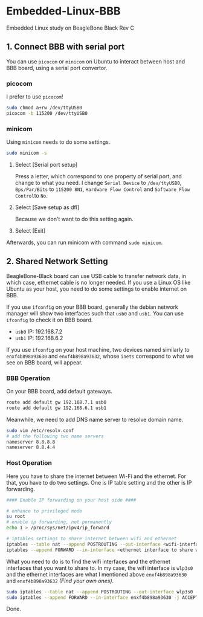 # Embedded-Linux-BBB

Embedded Linux study on BeagleBone Black Rev C

## 1. Connect BBB with serial port

You can use `picocom` or `minicom` on Ubuntu to interact between host and BBB board, using a serial port convertor.

### picocom

I prefer to use `picocom`!

```bash
sudo chmod a+rw /dev/ttyUSB0
picocom -b 115200 /dev/ttyUSB0
```

### minicom

Using `minicom` needs to do some settings.

```bash
sudo minicom -s
```

1. Select [Serial port setup]

    Press a letter, which correspond to one property of serial port, and change to what you need. I change `Serial Device` to `/dev/ttyUSB0`, `Bps/Par/Bits` to `115200 8N1`, `Hardware Flow Control` and `Software Flow Control`to `No`.

2. Select [Save setup as dfl]

    Because we don't want to do this setting again.

3. Select [Exit]

Afterwards, you can run minicom with command `sudo minicom`.

## 2. Shared Network Setting

BeagleBone-Black board can use USB cable to transfer network data, in which case, ethernet cable is no longer needed. If you use a Linux OS like Ubuntu as your host, you need to do some settings to enable internet on BBB.

If you use `ifconfig` on your BBB board, generally the debian network manager will show two interfaces such that `usb0` and `usb1`. You can use `ifconfig` to check it on BBB board.

- `usb0` IP: 192.168.7.2
- `usb1` IP: 192.168.6.2

If you use `ifconfig` on your host machine, two devices named similarly to `enxf4b898a93630` and `enxf4b898a93632`, whose `inets` correspond to what we see on BBB board, will appear.

### BBB Operation

On your BBB board, add default gateways.

```bash
route add default gw 192.168.7.1 usb0
route add default gw 192.168.6.1 usb1
```

Meanwhile, we need to add DNS name server to resolve domain name.

```bash
sudo vim /etc/resolv.conf
# add the following two name servers
nameserver 8.8.8.8
nameserver 8.8.4.4
```

### Host Operation

Here you have to share the internet between Wi-Fi and the ethernet. For that, you have to do two settings. One is IP table setting and the other is IP forwarding.

```bash
#### Enable IP forwarding on your host side ####

# enhance to privileged mode
su root 
# enable ip forwarding, not permanently
echo 1 > /proc/sys/net/ipv4/ip_forward

# iptables settings to share internet between wifi and ethernet
iptables --table nat --append POSTROUTING --out-interface <wifi-interface> -j MASQUERADE
iptables --append FORWARD --in-interface <ethernet interface to share with> -j ACCEPT
```

What you need to do is to find the wifi interfaces and the ethernet interfaces that you want to share to. In my case, the wifi interface is `wlp3s0` and the ethernet interfaces are what I mentioned above `enxf4b898a93630` and `enxf4b898a93632` _(Find your own ones)_.

```bash
sudo iptables --table nat --append POSTROUTING --out-interface wlp3s0 -j MASQUERADE
sudo iptables --append FORWARD --in-interface enxf4b898a93630 -j ACCEPT
```

Done.

